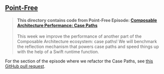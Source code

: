## [Point-Free](https://www.pointfree.co)

> #### This directory contains code from Point-Free Episode: [Composable Architecture Performance: Case Paths](https://www.pointfree.co/episodes/ep152-composable-architecture-performance-case-paths)
>
> This week we improve the performance of another part of the Composable Architecture ecosystem: case paths! We will benchmark the reflection mechanism that powers case paths and speed things up with the help of a Swift runtime function.

For the section of the episode where we refactor the Case Paths, see [this GitHub pull request](https://github.com/pointfreeco/swift-case-paths/pull/35).
